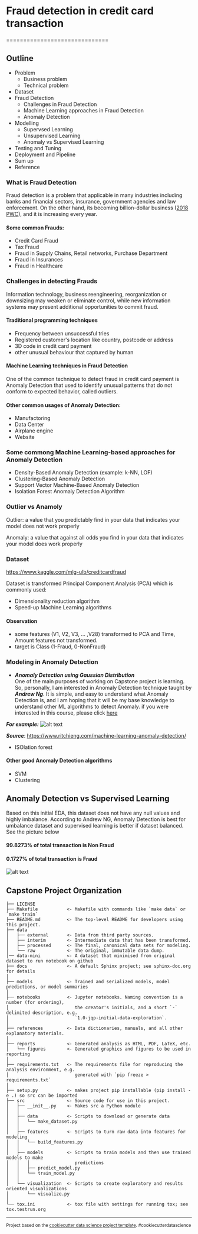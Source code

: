 # Fraud detection in credit card transaction
==============================

## Outline
- Problem
  - Business problem
  - Technical problem
- Dataset
- Fraud Detection
  - Challenges in Fraud Detection
  - Machine Learning approaches in Fraud Detection
  - Anomaly Detection
- Modelling
  - Supervsed Learning
  - Unsupervised Learning
  - Anomaly vs Supervised Learning
- Testing and Tuning
- Deployment and Pipeline
- Sum up
- Reference

### What is Fraud Detection

Fraud detection is a problem that applicable in many industries including banks and financial sectors, insurance, government agencies and law enforcement. On the other hand, its becoming billion-dollar business ([2018 PWC](https://www.pwc.com/gx/en/forensics/global-economic-crime-and-fraud-survey-2018.pdf)), and it is increasing every year.

#### Some common Frauds:
- Credit Card Fraud
- Tax Fraud
- Fraud in Supply Chains, Retail networks, Purchase Department
- Fraud in Insurances
- Fraud in Healthcare

### Challenges in detecting Frauds
Information technology, business reengineering, reorganization or downsizing may weaken or eliminate control, while new information systems may present additional opportunities to commit fraud.

#### Traditional programming techniques
- Frequency between unsuccessful tries
- Registered customer's location like country, postcode or address
- 3D code in credit card payment
- other unusual behaviour that captured by human

#### Machine Learning techniques in Fraud Detection
One of the common technique to detect fraud in credit card payment is Anomaly Detection that used to identify unusual patterns that do not conform to expected behavior, called outliers. 

#### Other common usages of Anomaly Detection:
- Manufactoring
- Data Center 
- Airplane engine
- Website

### Some commong Machine Learning-based approaches for Anomaly Detection

- Density-Based Anomaly Detection (example: k-NN, LOF)
- Clustering-Based Anomaly Detection
- Support Vector Machine-Based Anomaly Detection
- Isolation Forest Anomaly Detection Algorithm


### Outlier vs Anamoly
Outlier: a value that you predictably find in your data that indicates your model does not work properly

Anomaly: a value that against all odds you find in your data that indicates your model does work properly

### Dataset
https://www.kaggle.com/mlg-ulb/creditcardfraud

Dataset is transformed Principal Component Analysis (PCA) which is commonly used:
- Dimensionality reduction algorithm
- Speed-up Machine Learning algorithms

#### Observation
- some features (V1, V2, V3, ... ,V28) transformed to PCA and Time, Amount features not transformed.
- target is Class (1-Fraud, 0-NonFraud)

### Modeling in Anomaly Detection
- ***Anomaly Detection using Gaussian Distribution***  
  One of the main purposes of working on Capstone project is learning. So, personally, I am interested in Anomaly Detection technique taught by ***Andrew Ng***. It is simple, and easy to understand what Anomaly Detection is, and I am hoping that it will be my base knowledge to understand other ML algorithms to detect Anomaly. if you were interested in this course, please click [here](https://www.coursera.org/learn/machine-learning)
 
 ***For example:***
![alt text](docs/images/anomaly_detection6.png "Anomaly Detection")

  ***Source***: https://www.ritchieng.com/machine-learning-anomaly-detection/
  
  
- ISOlation forest

#### Other good Anomaly Detection algorithms

- SVM
- Clustering

## Anomaly Detection vs Supervised Learning
Based on this initial EDA, this dataset does not have any null values and highly imbalance. According to Andrew NG, Anomaly Detection is best for umbalance dataset and supervised learning is better if dataset balanced. See the picture below

#### 99.8273% of total transaction is Non Fraud
#### 0.1727% of total transaction is Fraud

![alt text](docs/images/anomaly-vs-supervised.png "Anomaly Detection vs Supervised Learning")

Capstone Project Organization
------------

    ├── LICENSE
    ├── Makefile           <- Makefile with commands like `make data` or `make train`
    ├── README.md          <- The top-level README for developers using this project.
    ├── data
    │   ├── external       <- Data from third party sources.
    │   ├── interim        <- Intermediate data that has been transformed.
    │   ├── processed      <- The final, canonical data sets for modeling.
    │   └── raw            <- The original, immutable data dump.
    │── data-mini          <- A dataset that minimised from original dataset to run notebook on github
    ├── docs               <- A default Sphinx project; see sphinx-doc.org for details
    │
    ├── models             <- Trained and serialized models, model predictions, or model summaries
    │
    ├── notebooks          <- Jupyter notebooks. Naming convention is a number (for ordering),
    │                         the creator's initials, and a short `-` delimited description, e.g.
    │                         `1.0-jqp-initial-data-exploration`.
    │
    ├── references         <- Data dictionaries, manuals, and all other explanatory materials.
    │
    ├── reports            <- Generated analysis as HTML, PDF, LaTeX, etc.
    │   └── figures        <- Generated graphics and figures to be used in reporting
    │
    ├── requirements.txt   <- The requirements file for reproducing the analysis environment, e.g.
    │                         generated with `pip freeze > requirements.txt`
    │
    ├── setup.py           <- makes project pip installable (pip install -e .) so src can be imported
    ├── src                <- Source code for use in this project.
    │   ├── __init__.py    <- Makes src a Python module
    │   │
    │   ├── data           <- Scripts to download or generate data
    │   │   └── make_dataset.py
    │   │
    │   ├── features       <- Scripts to turn raw data into features for modeling
    │   │   └── build_features.py
    │   │
    │   ├── models         <- Scripts to train models and then use trained models to make
    │   │   │                 predictions
    │   │   ├── predict_model.py
    │   │   └── train_model.py
    │   │
    │   └── visualization  <- Scripts to create exploratory and results oriented visualizations
    │       └── visualize.py
    │
    └── tox.ini            <- tox file with settings for running tox; see tox.testrun.org


--------

<p><small>Project based on the <a target="_blank" href="https://drivendata.github.io/cookiecutter-data-science/">cookiecutter data science project template</a>. #cookiecutterdatascience</small></p>
